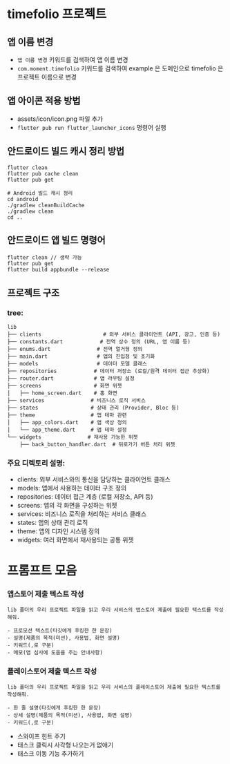 # timefolio 프로젝트

## 앱 이름 변경
- `앱 이름 변경` 키워드를 검색하여 앱 이름 변경
- `com.moment.timefolio` 키워드를 검색하여 example 은 도메인으로 timefolio 은 프로젝트 이름으로 변경

## 앱 아이콘 적용 방법
- assets/icon/icon.png 파일 추가
- `flutter pub run flutter_launcher_icons` 명령어 실행

## 안드로이드 빌드 캐시 정리 방법
```
flutter clean
flutter pub cache clean
flutter pub get

# Android 빌드 캐시 정리
cd android 
./gradlew cleanBuildCache
./gradlew clean
cd ..
```

## 안드로이드 앱 빌드 명령어
```
flutter clean // 생략 가능
flutter pub get
flutter build appbundle --release
```

## 프로젝트 구조

### tree:
```
lib
├── clients                    # 외부 서비스 클라이언트 (API, 광고, 인증 등)
├── constants.dart            # 전역 상수 정의 (URL, 앱 이름 등)
├── enums.dart               # 전역 열거형 정의
├── main.dart                # 앱의 진입점 및 초기화
├── models                   # 데이터 모델 클래스
├── repositories            # 데이터 저장소 (로컬/원격 데이터 접근 추상화)
├── router.dart             # 앱 라우팅 설정
├── screens                 # 화면 위젯
│   ├── home_screen.dart    # 홈 화면
├── services               # 비즈니스 로직 서비스
├── states                 # 상태 관리 (Provider, Bloc 등)
├── theme                  # 앱 테마 관련
│   ├── app_colors.dart    # 앱 색상 정의
│   └── app_theme.dart     # 앱 테마 설정
└── widgets               # 재사용 가능한 위젯
    ├── back_button_handler.dart  # 뒤로가기 버튼 처리 위젯
```
### 주요 디렉토리 설명:
- clients: 외부 서비스와의 통신을 담당하는 클라이언트 클래스
- models: 앱에서 사용하는 데이터 구조 정의
- repositories: 데이터 접근 계층 (로컬 저장소, API 등)
- screens: 앱의 각 화면을 구성하는 위젯
- services: 비즈니스 로직을 처리하는 서비스 클래스
- states: 앱의 상태 관리 로직
- theme: 앱의 디자인 시스템 정의
- widgets: 여러 화면에서 재사용되는 공통 위젯


# 프롬프트 모음

### 앱스토어 제출 텍스트 작성
```
lib 폴더의 우리 프로젝트 파일을 읽고 우리 서비스의 앱스토어 제출에 필요한 텍스트를 작성해줘.

- 프로모션 텍스트(타깃에게 후킹한 한 문장)
- 설명(제품의 목적(미션), 사용법, 화면 설명)
- 키워드(,로 구분)
- 메모(앱 심사에 도움을 주는 안내사항)
```

### 플레이스토어 제출 텍스트 작성
```
lib 폴더의 우리 프로젝트 파일을 읽고 우리 서비스의 플레이스토어 제출에 필요한 텍스트를 작성해줘.

- 한 줄 설명(타깃에게 후킹한 한 문장)
- 상세 설명(제품의 목적(미션), 사용법, 화면 설명)
- 키워드(,로 구분)
```

- 스와이프 힌트 주기
- 태스크 클릭시 사각형 나오는거 없애기
- 태스크 이동 기능 추가하기
